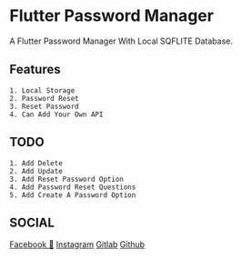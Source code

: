 # Flutter Password Manager

A Flutter Password Manager With Local SQFLITE Database.

## Features

	1. Local Storage
	2. Password Reset
	3. Reset Password
	4. Can Add Your Own API

## TODO

	1. Add Delete
	2. Add Update
	3. Add Reset Password Option
	4. Add Password Reset Questions
	5. Add Create A Password Option

## SOCIAL

[Facebook 🧡](https://www.facebook.com/desiprogrammerprince)
[Instagram](https://www.instagram.com/desiprogrammer/)
[Gitlab](https://gitlab.com/desiprogrammer)
[Github](https://github.com/desi-programmer)
